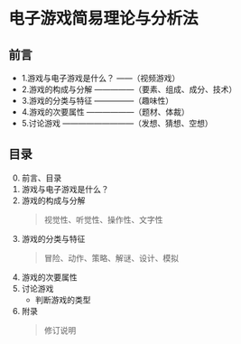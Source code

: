 
# 电子游戏简易理论与分析法

## 前言
- 1.游戏与电子游戏是什么？ ——（视频游戏）
- 2.游戏的构成与分解   —————（要素、组成、成分、技术）
- 3.游戏的分类与特征   —————（趣味性）
- 4.游戏的次要属性   ——————（题材、体裁）
- 5.讨论游戏     —————————（发想、猜想、空想）

## 目录
0. 前言、目录
1. 游戏与电子游戏是什么？ 
2. 游戏的构成与分解
    >视觉性、听觉性、操作性、文字性
3. 游戏的分类与特征
    >冒险、动作、策略、解谜、设计、模拟
4. 游戏的次要属性
5. 讨论游戏
    - 判断游戏的类型
6. 附录
    >修订说明
